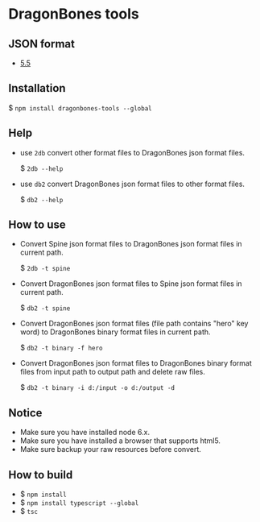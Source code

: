 # DragonBones tools

## JSON format
* [5.5](./doc/dragonbones_json_format_5.5.md)

## Installation
$ `npm install dragonbones-tools --global`

## Help
* use `2db` convert other format files to DragonBones json format files.
    
    $ `2db --help`
* use `db2` convert DragonBones json format files to other format files.
    
    $ `db2 --help`

## How to use
* Convert Spine json format files to DragonBones json format files in current path.
    
    $ `2db -t spine`
* Convert DragonBones json format files to Spine json format files in current path.
    
    $ `db2 -t spine`
* Convert DragonBones json format files (file path contains "hero" key word) to DragonBones binary format files in current path.
    
    $ `db2 -t binary -f hero`
* Convert DragonBones json format files to DragonBones binary format files from input path to output path and delete raw files.
    
    $ `db2 -t binary -i d:/input -o d:/output -d`

## Notice
* Make sure you have installed node 6.x.
* Make sure you have installed a browser that supports html5.
* Make sure backup your raw resources before convert.

## How to build
* $ `npm install`
* $ `npm install typescript --global`
* $ `tsc`